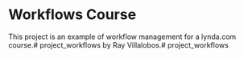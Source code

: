 # Workflows Course

This project is an example of workflow management for a lynda.com course.# project_workflows by Ray Villalobos.# project_workflows
